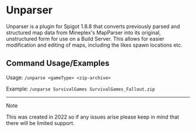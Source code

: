 # Unparser

Unparser is a plugin for Spigot 1.8.8 that converts previously parsed and structured map data from
Mineplex's MapParser into its original, unstructured form for use on a Build Server. This allows for easier
modification and editing of maps, including the likes spawn locations etc.

## Command Usage/Examples

Usage: `/unparse <gameType> <zip-archive>`

Example: `/unparse SurvivalGames SurvivalGames_Fallout.zip`

---

> [!NOTE]  
> This was created in 2022 so if any issues arise please keep in mind that there will be limited support.